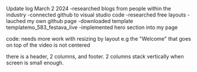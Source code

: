 Update log March 2 2024
-researched blogs from people within the industry
-connected github to visual studio code
-researched free layouts
-lauched my own github page
-downloaded template templatemo_583_festava_live
-implemented hero section into my page

code:
needs more work with resizing by layout
e.g the "Welcome" that goes on top of the video is not centered

there is a header, 2 columns, and footer. 2 columns stack vertically when screen is small enough. 
